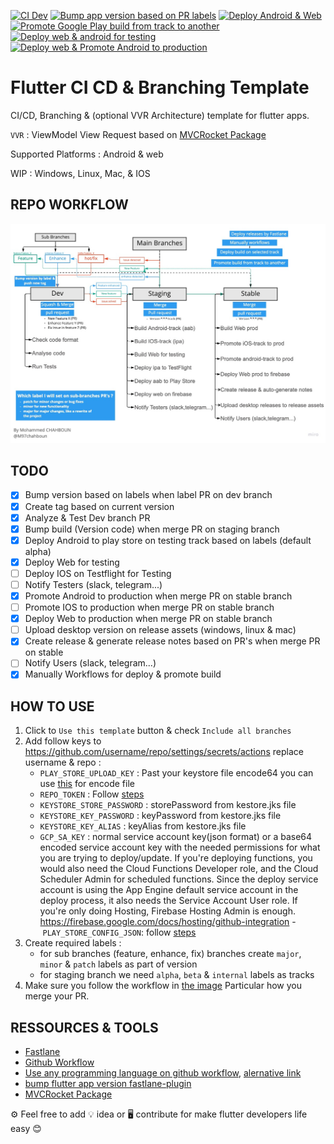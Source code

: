 [![CI Dev](https://github.com/M97Chahboun/flutter_ci_cd/actions/workflows/ci-dev.yaml/badge.svg)](https://github.com/M97Chahboun/flutter_ci_cd/actions/workflows/ci-dev.yaml)
[![Bump app version based on PR labels](https://github.com/M97Chahboun/flutter_ci_cd/actions/workflows/bump-version-based-on-labels.yaml/badge.svg)](https://github.com/M97Chahboun/flutter_ci_cd/actions/workflows/bump-version-based-on-labels.yaml)
[![Deploy Android & Web](https://github.com/M97Chahboun/flutter_ci_cd/actions/workflows/deploy.yaml/badge.svg)](https://github.com/M97Chahboun/flutter_ci_cd/actions/workflows/deploy.yaml)
[![Promote Google Play build from track to another](https://github.com/M97Chahboun/flutter_ci_cd/actions/workflows/promote.yaml/badge.svg)](https://github.com/M97Chahboun/flutter_ci_cd/actions/workflows/promote.yaml)
[![Deploy web & android for testing](https://github.com/M97Chahboun/flutter_ci_cd/actions/workflows/ci-staging.yaml/badge.svg)](https://github.com/M97Chahboun/flutter_ci_cd/actions/workflows/ci-staging.yaml)
[![Deploy web & Promote Android to production](https://github.com/M97Chahboun/flutter_ci_cd/actions/workflows/cd-stable.yaml/badge.svg)](https://github.com/M97Chahboun/flutter_ci_cd/actions/workflows/cd-stable.yaml)

# Flutter CI CD & Branching Template

CI/CD, Branching & (optional VVR Architecture) template for flutter apps.

`VVR` : ViewModel View Request based on [MVCRocket Package](https://github.com/JahezAcademy/mvc_rocket/)

Supported Platforms : Android & web

WIP : Windows, Linux, Mac, & IOS

## REPO WORKFLOW

![alt text](repo_workflow.jpg)


## TODO
- [x] Bump version based on labels when label PR on dev branch
- [x] Create tag based on current version
- [x] Analyze & Test Dev branch PR
- [x] Bump build (Version code) when merge PR on staging branch
- [x] Deploy Android to play store on testing track based on labels (default alpha) 
- [x] Deploy Web for testing
- [ ] Deploy IOS on Testflight for Testing
- [ ] Notify Testers (slack, telegram...)
- [x] Promote Android to production when merge PR on stable branch
- [ ] Promote IOS to production when merge PR on stable branch
- [x] Deploy Web to production when merge PR on stable branch
- [ ] Upload desktop version on release assets (windows, linux & mac)
- [x] Create release & generate release notes based on PR's when merge PR on stable
- [ ] Notify Users (slack, telegram...)
- [x] Manually Workflows for deploy & promote build

## HOW TO USE
1. Click to `Use this template` button & check `Include all branches`
2. Add follow keys to https://github.com/username/repo/settings/secrets/actions replace username & repo :
	- `PLAY_STORE_UPLOAD_KEY` : Past your keystore file encode64 you can use [this](https://www.base64encode.org) for encode file
	- `REPO_TOKEN` : Follow [steps](https://docs.github.com/en/authentication/keeping-your-account-and-data-secure/creating-a-personal-access-token)
	- `KEYSTORE_STORE_PASSWORD` : storePassword from kestore.jks file
	- `KEYSTORE_KEY_PASSWORD` : keyPassword from kestore.jks file
	- `KEYSTORE_KEY_ALIAS` : keyAlias from kestore.jks file
	- `GCP_SA_KEY` :  normal service account key(json format) or a base64 encoded service account key with the needed permissions for what you are trying to deploy/update. If you're deploying functions, you would also need the Cloud Functions Developer role, and the Cloud Scheduler Admin for scheduled functions. Since the deploy service account is using the App Engine default service account in the deploy process, it also needs the Service Account User role. If you're only doing Hosting, Firebase Hosting Admin is enough. https://firebase.google.com/docs/hosting/github-integration
	- `PLAY_STORE_CONFIG_JSON`: follow [steps](https://www.skoumal.com/en/generate-json-key-for-google-play-deployment/)
3. Create required labels :
	- for sub branches (feature, enhance, fix) branches create `major`, `minor` & `patch` labels as part of version
	- for staging branch we need `alpha`, `beta` & `internal` labels as tracks
4. Make sure you follow the workflow in [the image](repo_workflow.jpg) Particular how you merge your PR.

## RESSOURCES & TOOLS
- [Fastlane](https://fastlane.tools)
- [Github Workflow](https://docs.github.com/en/actions/using-workflows)
- [Use any programming language on github workflow](https://medium.com/@m97chahboun/how-to-use-any-programming-language-on-github-workflow-f5e389cfd886), [alernative link](https://dev.to/m97chahboun/how-to-use-any-programming-language-on-github-workflow-399m)
- [bump flutter app version fastlane-plugin](https://github.com/M97Chahboun/fastlane-plugin-flutter_bump_version)
- [MVCRocket Package](https://github.com/JahezAcademy/mvc_rocket/)

⚙️ Feel free to add 💡 idea or 🖥 contribute for make flutter developers life easy 😊